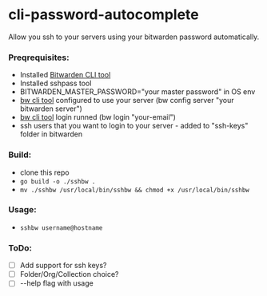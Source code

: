 # cli-password-autocomplete

Allow you ssh to your servers using your bitwarden password automatically.

### Preqrequisites:
- Installed [Bitwarden CLI tool](https://bitwarden.com/help/cli/#download-and-install)
- Installed sshpass tool
- BITWARDEN_MASTER_PASSWORD="your master password" in OS env
- [bw cli tool](https://bitwarden.com/help/cli/) configured to use your server (bw config server "your bitwarden server")
- [bw cli tool](https://bitwarden.com/help/cli/) login runned (bw login "your-email")
- ssh users that you want to login to your server - added to "ssh-keys" folder in bitwarden

### Build:
- clone this repo
- ```go build -o ./sshbw .```
- ```mv ./sshbw /usr/local/bin/sshbw && chmod +x /usr/local/bin/sshbw```

### Usage:
- ```sshbw username@hostname```



### ToDo:
- [ ] Add support for ssh keys?
- [ ] Folder/Org/Collection choice?
- [ ] --help flag with usage
